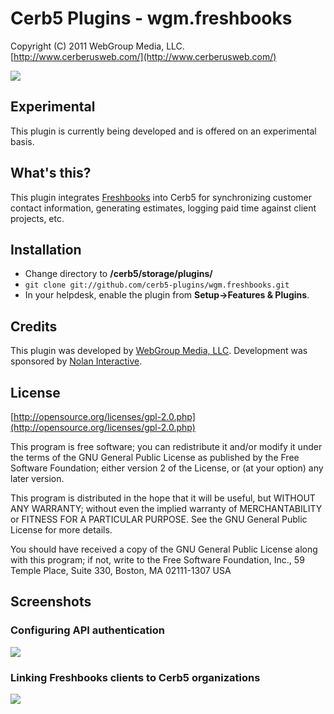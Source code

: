 Cerb5 Plugins - wgm.freshbooks
===========================================
Copyright (C) 2011 WebGroup Media, LLC.  
[http://www.cerberusweb.com/](http://www.cerberusweb.com/)  

![](https://github.com/cerb5-plugins/wgm.freshbooks/wiki/freshbooks_plugin.png)

Experimental
------------
This plugin is currently being developed and is offered on an experimental basis.

What's this?
------------
This plugin integrates [Freshbooks](https://webgroupmedia.freshbooks.com/refer/www
) into Cerb5 for synchronizing customer contact information, generating estimates, logging paid time against client projects, etc.

Installation
------------
* Change directory to **/cerb5/storage/plugins/**
* `git clone git://github.com/cerb5-plugins/wgm.freshbooks.git`
* In your helpdesk, enable the plugin from **Setup->Features & Plugins**.

Credits
-------
This plugin was developed by [WebGroup Media, LLC](http://www.cerberusweb.com/).
Development was sponsored by [Nolan Interactive](http://www.nolaninteractive.com/).  

License
-------

[http://opensource.org/licenses/gpl-2.0.php](http://opensource.org/licenses/gpl-2.0.php)  

This program is free software; you can redistribute it and/or modify it under the terms of the GNU General Public License as published by the Free Software Foundation; either version 2 of the License, or (at your option) any later version.

This program is distributed in the hope that it will be useful, but WITHOUT ANY WARRANTY; without even the implied warranty of MERCHANTABILITY or FITNESS FOR A PARTICULAR PURPOSE. See the GNU General Public License for more details.

You should have received a copy of the GNU General Public License along with this program; if not, write to the Free Software Foundation, Inc., 59 Temple Place, Suite 330, Boston, MA 02111-1307 USA

Screenshots
-----------
### Configuring API authentication
![](https://github.com/cerb5-plugins/wgm.freshbooks/wiki/freshbooks_config.png)
### Linking Freshbooks clients to Cerb5 organizations
![](https://github.com/cerb5-plugins/wgm.freshbooks/wiki/freshbooks_link_orgs.png)